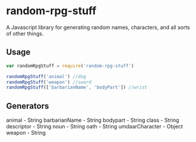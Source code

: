 # random-rpg-stuff
A Javascript library for generating random names, characters, and all sorts of other things.

## Usage
```javascript
var randomRpgStuff = require('random-rpg-stuff')

randomRpgStuff('animal') //dog
randomRpgStuff('weapon') //sword
randomRpgStuff(['barbarianName', 'bodyPart']) //wrist
```

## Generators
animal - String 
barbarianName - String
bodypart - String
class - String
descriptor - String
noun - String
oath - String
umdaarCharacter - Object
weapon - String